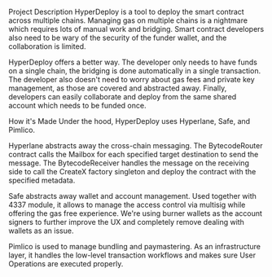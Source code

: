 Project Description
HyperDeploy is a tool to deploy the smart contract across multiple chains. Managing gas on multiple chains is a nightmare which requires lots of manual work and bridging. Smart contract developers also need to be wary of the security of the funder wallet, and the collaboration is limited.

HyperDeploy offers a better way. The developer only needs to have funds on a single chain, the bridging is done automatically in a single transaction. The developer also doesn't need to worry about gas fees and private key management, as those are covered and abstracted away. Finally, developers can easily collaborate and deploy from the same shared account which needs to be funded once.

How it's Made
Under the hood, HyperDeploy uses Hyperlane, Safe, and Pimlico.

Hyperlane abstracts away the cross-chain messaging. The BytecodeRouter contract calls the Mailbox for each specified target destination to send the message. The BytecodeReceiver handles the message on the receiving side to call the CreateX factory singleton and deploy the contract with the specified metadata.

Safe abstracts away wallet and account management. Used together with 4337 module, it allows to manage the access control via multisig while offering the gas free experience. We're using burner wallets as the account signers to further improve the UX and completely remove dealing with wallets as an issue.

Pimlico is used to manage bundling and paymastering. As an infrastructure layer, it handles the low-level transaction workflows and makes sure User Operations are executed properly.
